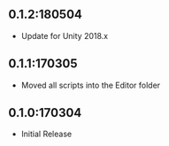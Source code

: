 0.1.2:180504
------------------------------
* Update for Unity 2018.x

0.1.1:170305
-------------------------------
* Moved all scripts into the Editor folder

0.1.0:170304
-------------------------------
* Initial Release
